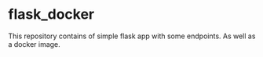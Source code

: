 # flask_docker
This repository contains of simple flask app with some endpoints. As well as a docker image.
